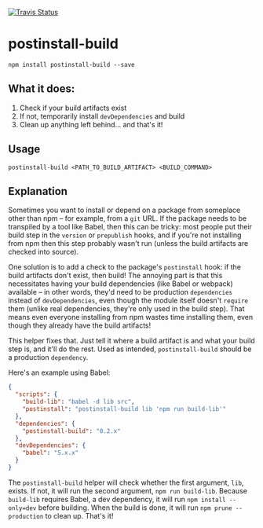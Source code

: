 [![Travis Status][trav_img]][trav_site]

# postinstall-build

```shell
npm install postinstall-build --save
```

## What it does:

1. Check if your build artifacts exist
2. If not, temporarily install `devDependencies` and build
3. Clean up anything left behind... and that's it!

## Usage

```shell
postinstall-build <PATH_TO_BUILD_ARTIFACT> <BUILD_COMMAND>
```

## Explanation

Sometimes you want to install or depend on a package from someplace other than
npm – for example, from a `git` URL. If the package needs to be transpiled by
a tool like Babel, then this can be tricky: most people put their build step in
the `version` or `prepublish` hooks, and if you're not installing from npm then
this step probably wasn't run (unless the build artifacts are checked into
source).

One solution is to add a check to the package's `postinstall` hook: if the
build artifacts don't exist, then build! The annoying part is that this
necessitates having your build dependencies (like Babel or webpack) available –
in other words, they'd need to be production `dependencies` instead of
`devDependencies`, even though the module itself doesn't `require` them (unlike
real dependencies, they're only used in the build step). That means even
everyone installing from npm wastes time installing them, even though they
already have the build artifacts!

This helper fixes that. Just tell it where a build artifact is and what your
build step is, and it'll do the rest. Used as intended, `postinstall-build`
should be a production `dependency`.

Here's an example using Babel:

```json
{
  "scripts": {
    "build-lib": "babel -d lib src",
    "postinstall": "postinstall-build lib 'npm run build-lib'"
  },
  "dependencies": {
    "postinstall-build": "0.2.x"
  },
  "devDependencies": {
    "babel": "5.x.x"
  }
}
```

The `postinstall-build` helper will check whether the first argument, `lib`,
exists. If not, it will run the second argument, `npm run build-lib`. Because
`build-lib` requires Babel, a dev dependency, it will run
`npm install --only=dev` before building. When the build is done, it will run
`npm prune --production` to clean up. That's it!

[trav_img]: https://travis-ci.org/exogen/postinstall-build.svg
[trav_site]: https://travis-ci.org/exogen/postinstall-build

